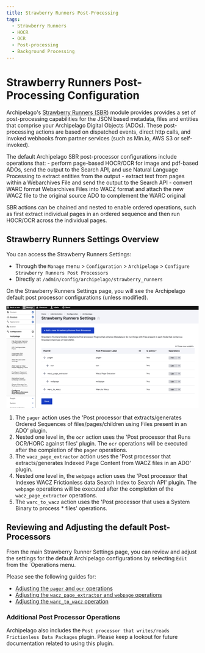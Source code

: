 ```yaml
---
title: Strawberry Runners Post-Processing
tags:
  - Strawberry Runners
  - HOCR
  - OCR
  - Post-processing
  - Background Processing
---
```


# Strawberry Runners Post-Processing Configuration

Archipelago's [Strawberry Runners (SBR)](https://github.com/esmero/strawberry_runners) module provides provides a set of post-processing capabilities for the JSON based metadata, files and entities that comprise your Archipelago Digital Objects (ADOs). These post-processing actions are based on dispatched events, direct http calls, and invoked webhooks from partner services (such as Min.io, AWS S3 or self-invoked). 

The default Archipelago SBR post-processor configurations include operations that:
    - perform page-based HOCR/OCR for image and pdf-based ADOs, send the output to the Search API, and use Natural Language Processing to extract entities from the output
    - extract text from pages within a Webarchives File and send the output to the Search API
    - convert WARC format Webarchives Files into WACZ format and attach the new WACZ file to the original source ADO to complement the WARC original 

SBR actions can be chained and nested to enable ordered operations, such as first extract individual pages in an ordered sequence and then run HOCR/OCR across the individual pages.

## Strawberry Runners Settings Overview

You can access the Strawberry Runners Settings:

- Through the `Manage` menu > `Configuration` > `Archipelago` > `Configure Strawberry Runners Post Processors`
- Directly at `/admin/config/archipelago/strawberry_runners` 

On the Strawberry Runners Settings page, you will see the Archipelago default post processor configurations (unless modified).

![Strawberry Runners Home](images/strawberryrunnershome.png)

1. The `pager` action uses the 'Post processor that extracts/generates Ordered Sequences of files/pages/children using Files present in an ADO' plugin.
2. Nested one level in, the `ocr` action uses the 'Post processor that Runs OCR/HORC against files' plugin. The `ocr` operations will be executed after the completion of the `pager` operations.
3. The `wacz_page_extractor` action uses the 'Post processor that extracts/generates Indexed Page Content from WACZ files in an ADO' plugin.
4. Nested one level in, the `webpage` action uses the 'Post processor that Indexes WACZ Frictionless data Search Index to Search API' plugin. The `webpage` operations will be executed after the completion of the `wacz_page_extractor` operations.
5. The `warc_to_wacz` action uses the 'Post processor that uses a System Binary to process * files' operations.

## Reviewing and Adjusting the default Post-Processors

From the main Strawberry Runner Settings page, you can review and adjust the settings for the default Archipelago configurations by selecting `Edit` from the `Operations menu. 

Please see the following guides for:

- [Adjusting the `pager` and `ocr` operations](strawberryrunners_pager_ocr.md)
- [Adjusting the `wacz_page_extractor` and `webpage` operations](strawberryrunners_webpage_text.md)
- [Adjusting the `warc_to_wacz` operation](strawberryrunners_wacz_binary.md)

### Additional Post Processor Operations

Archipelago also includes the `Post processor that writes/reads Frictionless Data Packages` plugin. Please keep a lookout for future documentation related to using this plugin.

